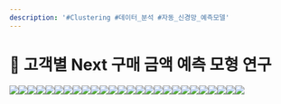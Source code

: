 ```yaml
---
description: '#Clustering #데이터_분석 #자동_신경망_예측모델'
---
```


# 🛒 고객별 Next 구매 금액 예측 모형 연구

![](<../../../../../.gitbook/assets/image (12).png>)![](<../../../../../.gitbook/assets/Untitled (6).png>)![](<../../../../../.gitbook/assets/Untitled 1 (5).png>)![](<../../../../../.gitbook/assets/Untitled 2 (5).png>)![](<../../../../../.gitbook/assets/Untitled 3 (6).png>)![](<../../../../../.gitbook/assets/Untitled 4 (7).png>)![](<../../../../../.gitbook/assets/Untitled 5 (6).png>)![](<../../../../../.gitbook/assets/Untitled 6 (8).png>)![](<../../../../../.gitbook/assets/Untitled 7 (4).png>)![](<../../../../../.gitbook/assets/Untitled 8 (4).png>)![](<../../../../../.gitbook/assets/Untitled 9 (8).png>)![](<../../../../../.gitbook/assets/Untitled 10 (8).png>)![](<../../../../../.gitbook/assets/Untitled 11 (8).png>)![](<../../../../../.gitbook/assets/Untitled 12 (8).png>)![](<../../../../../.gitbook/assets/Untitled 13 (5).png>)![](<../../../../../.gitbook/assets/Untitled 14 (5).png>)![](<../../../../../.gitbook/assets/Untitled 15 (6).png>)![](<../../../../../.gitbook/assets/Untitled 16 (5).png>)![](<../../../../../.gitbook/assets/Untitled 17 (5).png>)![](<../../../../../.gitbook/assets/Untitled 18 (5).png>)![](<../../../../../.gitbook/assets/Untitled 19 (4).png>)![](<../../../../../.gitbook/assets/image (8).png>)![](<../../../../../.gitbook/assets/image (7).png>)![](<../../../../../.gitbook/assets/image (6).png>)![](<../../../../../.gitbook/assets/image (13).png>)![](<../../../../../.gitbook/assets/image (9).png>)
